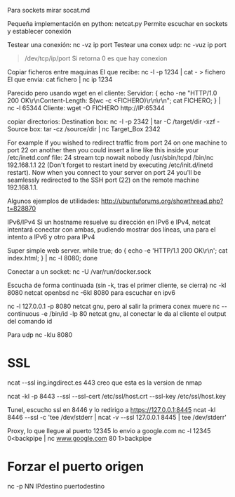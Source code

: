 Para sockets mirar socat.md

Pequeña implementación en python: netcat.py
Permite escuchar en sockets y establecer conexión

Testear una conexión: nc -vz ip port
Testear una conex udp: nc -vuz ip port
>/dev/tcp/ip/port
  Si retorna 0 es que hay conexion

Copiar ficheros entre maquinas
El que recibe: nc -l -p 1234 | cat - > fichero
El que envia: cat fichero | nc ip 1234


Parecido pero usando wget en el cliente:
Servidor:
{ echo -ne "HTTP/1.0 200 OK\r\nContent-Length: $(wc -c <FICHERO)\r\n\r\n"; cat FICHERO; } | nc -l 65344
Cliente:
wget -O FICHERO http://IP:65344


copiar directorios:
Destination box: nc -l -p 2342 | tar -C /target/dir -xzf -
Source box: tar -cz /source/dir | nc Target_Box 2342


For example if you wished to redirect traffic from port 24 on one machine to port 22 on another then you could insert a line like this inside your /etc/inetd.conf file:
24		stream 	tcp	nowait	nobody	/usr/sbin/tcpd /bin/nc 192.168.1.1 22
(Don't forget to restart inetd by executing /etc/init.d/inetd restart).
Now when you connect to your server on port 24 you'll be seamlessly redirected to the SSH port (22) on the remote machine 192.168.1.1.


Algunos ejemplos de utilidades: http://ubuntuforums.org/showthread.php?t=828870


IPv6/IPv4
Si un hostname resuelve su dirección en IPv6 e IPv4, netcat intentará conectar con ambas, pudiendo mostrar dos líneas, una para el intento a IPv6 y otro para IPv4


Super simple web server.
while true; do { echo -e 'HTTP/1.1 200 OK\r\n'; cat index.html; } | nc -l 8080; done


Conectar a un socket:
nc -U /var/run/docker.sock

Escucha de forma continuada (sin -k, tras el primer cliente, se cierra)
nc -kl 8080
  netcat openbsd
nc -6kl 8080
  para escuchar en ipv6

nc -l 127.0.0.1 -p 8080
  netcat gnu, pero al salir la primera conex muere
nc --continuous -e /bin/id -lp 80
  netcat gnu, al conectar le da al cliente el output del comando id

Para udp
nc -klu 8080

# SSL
ncat --ssl ing.ingdirect.es 443
  creo que esta es la version de nmap

  ncat -kl -p 8443 --ssl --ssl-cert /etc/ssl/host.crt --ssl-key /etc/ssl/host.key


Tunel, escucho ssl en 8446 y lo redirigo a https://127.0.0.1:8445
ncat -kl 8446 --ssl  -c 'tee /dev/stderr | ncat -v --ssl 127.0.0.1 8445 | tee /dev/stderr'


Proxy, lo que llegue al puerto 12345 lo envio a google.com
nc -l 12345 0<backpipe | nc www.google.com 80 1>backpipe


# Forzar el puerto origen
nc -p NN IPdestino puertodestino
